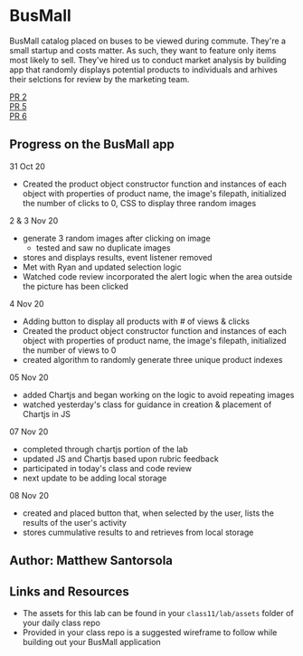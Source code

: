 # BusMall

 BusMall catalog placed on buses to be viewed during commute. They're a small startup and costs matter. As such, they want to feature only items most likely to sell. They've hired us to conduct market analysis by building app that randomly displays potential products to individuals and arhives their selctions for review by the marketing team.

[PR 2](https://github.com/santorsm/bus-mall/pull/2)  
[PR 5](https://github.com/santorsm/bus-mall/pull/5)  
[PR 6](https://github.com/santorsm/bus-mall/pull/6)

## Progress on the BusMall app

31 Oct 20

- Created the product object constructor function and instances of each object with properties of product name, the image's filepath, initialized the number of clicks to 0, CSS to display three random images

2 & 3 Nov 20

- generate 3 random images after clicking on image
  - tested and saw no duplicate images
- stores and displays results, event listener removed
- Met with Ryan and updated selection logic
- Watched code review incorporated the alert logic when the area outside the picture has been clicked

4 Nov 20

- Adding button to display all products with # of views & clicks
- Created the product object constructor function and instances of each object with properties of product name, the image's filepath, initialized the number of views to 0
- created algorithm to randomly generate three unique product indexes

05 Nov 20

- added Chartjs and began working on the logic to avoid repeating images
- watched yesterday's class for guidance in creation & placement of Chartjs in JS

07 Nov 20

- completed through chartjs portion of the lab
- updated JS and Chartjs based upon rubric feedback
- participated in today's class and code review
- next update to be adding local storage

08 Nov 20

- created and placed button that, when selected by the user, lists the results of the user's activity
- stores cummulative results to and retrieves from local storage

## Author: Matthew Santorsola

## Links and Resources

- The assets for this lab can be found in your `class11/lab/assets` folder of your daily class repo
- Provided in your class repo is a suggested wireframe to follow while building out your BusMall application
